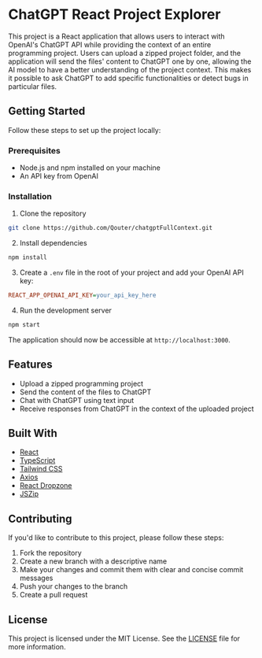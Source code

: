 # ChatGPT React Project Explorer

This project is a React application that allows users to interact with OpenAI's ChatGPT API while providing the context of an entire programming project. Users can upload a zipped project folder, and the application will send the files' content to ChatGPT one by one, allowing the AI model to have a better understanding of the project context. This makes it possible to ask ChatGPT to add specific functionalities or detect bugs in particular files.

## Getting Started

Follow these steps to set up the project locally:

### Prerequisites

- Node.js and npm installed on your machine
- An API key from OpenAI

### Installation

1. Clone the repository

```bash
git clone https://github.com/Qouter/chatgptFullContext.git
```

2. Install dependencies

```bash
npm install
```

3. Create a `.env` file in the root of your project and add your OpenAI API key:

```ini
REACT_APP_OPENAI_API_KEY=your_api_key_here
```

4. Run the development server

```bash
npm start
```

The application should now be accessible at `http://localhost:3000`.

## Features

- Upload a zipped programming project
- Send the content of the files to ChatGPT
- Chat with ChatGPT using text input
- Receive responses from ChatGPT in the context of the uploaded project

## Built With

- [React](https://reactjs.org/)
- [TypeScript](https://www.typescriptlang.org/)
- [Tailwind CSS](https://tailwindcss.com/)
- [Axios](https://axios-http.com/)
- [React Dropzone](https://react-dropzone.js.org/)
- [JSZip](https://stuk.github.io/jszip/)

## Contributing

If you'd like to contribute to this project, please follow these steps:

1. Fork the repository
2. Create a new branch with a descriptive name
3. Make your changes and commit them with clear and concise commit messages
4. Push your changes to the branch
5. Create a pull request

## License

This project is licensed under the MIT License. See the [LICENSE](LICENSE) file for more information.

